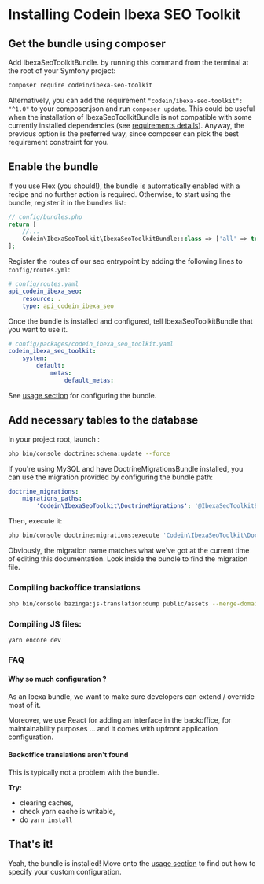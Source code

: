 # Installing Codein Ibexa SEO Toolkit

## Get the bundle using composer

Add IbexaSeoToolkitBundle. by running this command from the terminal at the root of
your Symfony project:

```bash
composer require codein/ibexa-seo-toolkit
```

Alternatively, you can add the requirement `"codein/ibexa-seo-toolkit": "^1.0"` to your composer.json and run `composer update`.
This could be useful when the installation of IbexaSeoToolkitBundle is not compatible with some currently installed dependencies (see [requirements details][1]).
Anyway, the previous option is the preferred way, since composer can pick the best requirement constraint for you.

## Enable the bundle

If you use Flex (you should!), the bundle is automatically enabled with a recipe and no further action is required.
Otherwise, to start using the bundle, register it in the bundles list:

```php
// config/bundles.php
return [
    //...
    Codein\IbexaSeoToolkit\IbexaSeoToolkitBundle::class => ['all' => true],
];
```

Register the routes of our seo entrypoint by adding the following lines to ``config/routes.yml``:


```yaml
# config/routes.yaml
api_codein_ibexa_seo:
    resource: .
    type: api_codein_ibexa_seo
```

Once the bundle is installed and configured, tell
IbexaSeoToolkitBundle that you want to use it.

```yaml
# config/packages/codein_ibexa_seo_toolkit.yaml
codein_ibexa_seo_toolkit:
    system:
        default:
            metas:
                default_metas:
```

See [usage section](./usage) for configuring the bundle.

## Add necessary tables to the database

In your project root, launch :
```bash
php bin/console doctrine:schema:update --force
```

If you're using MySQL and have DoctrineMigrationsBundle installed, you can use the migration provided by configuring the bundle path:
```yml
doctrine_migrations:
    migrations_paths:
        'Codein\IbexaSeoToolkit\DoctrineMigrations': '@IbexaSeoToolkitBundle/migrations'
```

Then, execute it:
```bash
php bin/console doctrine:migrations:execute 'Codein\IbexaSeoToolkit\DoctrineMigrations\Version20210304163313' --up
```

Obviously, the migration name matches what we've got at the current time of editing this documentation. Look inside the bundle to find the migration file.

### Compiling backoffice translations

```bash
php bin/console bazinga:js-translation:dump public/assets --merge-domains
```

### Compiling JS files:
```
yarn encore dev
```


### FAQ

#### Why so much configuration ?

As an Ibexa bundle, we want to make sure developers can extend / override most of it.

Moreover, we use React for adding an interface in the backoffice, for maintainability purposes ... and it comes with upfront application configuration.

#### Backoffice translations aren't found

This is typically not a problem with the bundle.

**Try:**
* clearing caches,
* check yarn cache is writable,
* do `yarn install`

## That's it!

Yeah, the bundle is installed! Move onto the [usage section](./usage) to find out how to specify your custom configuration.

[1]: REQUIREMENTS.md
